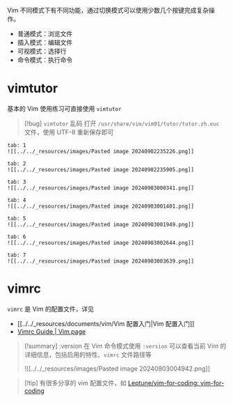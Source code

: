 Vim 不同模式下有不同功能，通过切换模式可以使用少数几个按键完成复杂操作。
- 普通模式：浏览文件
- 插入模式：编辑文件
- 可视模式：选择行
- 命令模式：执行命令
# vimtutor

基本的 Vim 使用练习可直接使用 `vimtutor`

>[!bug] `vimtutor` 乱码
> 打开 `/usr/share/vim/vim91/tutor/tutor.zh.euc` 文件，使用 UTF-8 重新保存即可

```tabs
tab: 1
![[../../_resources/images/Pasted image 20240902235226.png]]

tab: 2
![[../../_resources/images/Pasted image 20240902235905.png]]

tab: 3
![[../../_resources/images/Pasted image 20240903000341.png]]

tab: 4
![[../../_resources/images/Pasted image 20240903001401.png]]

tab: 5
![[../../_resources/images/Pasted image 20240903001949.png]]

tab: 6
![[../../_resources/images/Pasted image 20240903002644.png]]

tab: 7
![[../../_resources/images/Pasted image 20240903003639.png]]
```

# vimrc

`vimrc` 是 Vim 的配置文件，详见
-  [[../../_resources/documents/vim/Vim 配置入门|Vim 配置入门]]
- [Vimrc Guide | Vim.page](https://www.vim.page/vimrc-configuration-guide)

> [!summary] :version
>在 Vim 命令模式使用 `:version` 可以查看当前 Vim 的详细信息，包括启用的特性、`vimrc` 文件路径等
>
>![[../../_resources/images/Pasted image 20240903004942.png]]

> [!tip] 有很多分享的 vim 配置文件，如 [Leptune/vim-for-coding: vim-for-coding](https://github.com/Leptune/vim-for-coding)
